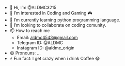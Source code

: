 - 👋 Hi, I’m @ALDMC3215
- 👀 I’m interested in Coding and Gaming 🎮
- 🌱 I’m currently learning python programming language. 
- 💞️ I’m looking to collaborate on coding comunity.
- 📫 How to reach me 
  + Email: aldmc4543@gmail.com
  + Telegram ID: @ALDMC
  + Instagram ID: @aldmc_origin
- 😄 Pronouns: ...
- ⚡ Fun fact: I get crazy when i drink Coffee 😂

<!---
ALDMC3215/ALDMC3215 is a ✨ special ✨ repository because its `README.md` (this file) appears on your GitHub profile.
You can click the Preview link to take a look at your changes.
--->
